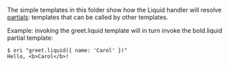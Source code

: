 The simple templates in this folder show how the Liquid handler will resolve [partials](https://liquidjs.com/tutorials/partials-and-layouts.html): templates that can be called by other templates.

Example: invoking the greet.liquid template will in turn invoke the bold.liquid partial template:

```console
$ ori "greet.liquid({ name: 'Carol' })"
Hello, <b>Carol</b>!
```
